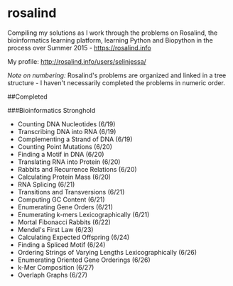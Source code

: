 # rosalind

Compiling my solutions as I work through the problems on Rosalind, the bioinformatics learning platform, learning Python and Biopython in the process over Summer 2015 - https://rosalind.info

My profile: http://rosalind.info/users/selinjessa/

*Note on numbering:* Rosalind's problems are organized and linked in a tree structure - I haven't necessarily completed the problems in numeric order.

##Completed

###Bioinformatics Stronghold
* Counting DNA Nucleotides (6/19)
* Transcribing DNA into RNA (6/19)
* Complementing a Strand of DNA (6/19)
* Counting Point Mutations (6/20)
* Finding a Motif in DNA (6/20)
* Translating RNA into Protein (6/20)
* Rabbits and Recurrence Relations (6/20)
* Calculating Protein Mass (6/20)
* RNA Splicing (6/21)
* Transitions and Transversions (6/21)
* Computing GC Content (6/21)
* Enumerating Gene Orders (6/21)
* Enumerating k-mers Lexicographically (6/21)
* Mortal Fibonacci Rabbits (6/22)
* Mendel's First Law (6/23)
* Calculating Expected Offspring (6/24)
* Finding a Spliced Motif (6/24)
* Ordering Strings of Varying Lengths Lexicographically (6/26)
* Enumerating Oriented Gene Orderings (6/26)
* k-Mer Composition (6/27)
* Overlaph Graphs (6/27)
